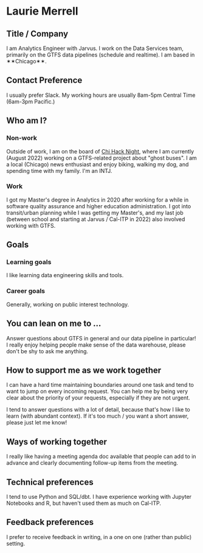 # Laurie Merrell

## Title / Company
I am Analytics Engineer with Jarvus. I work on the Data Services team, primarily on the GTFS data pipelines (schedule and realtime). I am based in ✶✶Chicago✶✶.

## Contact Preference
I usually prefer Slack. My working hours are usually 8am-5pm Central Time (6am-3pm Pacific.)

## Who am I?

### Non-work
Outside of work, I am on the board of [Chi Hack Night](https://chihacknight.org/), where I am currently (August 2022) working on a GTFS-related project about "ghost buses". I am a local (Chicago) news enthusiast and enjoy biking, walking my dog, and spending time with my family. I'm an INTJ. 

### Work
I got my Master's degree in Analytics in 2020 after working for a while in software quality assurance and higher education administration. I got into transit/urban planning while I was getting my Master's, and my last job (between school and starting at Jarvus / Cal-ITP in 2022) also involved working with GTFS.

## Goals
### Learning goals
I like learning data engineering skills and tools.

### Career goals
Generally, working on public interest technology.

## You can lean on me to …
Answer questions about GTFS in general and our data pipeline in particular! I really enjoy helping people make sense of the data warehouse, please don't be shy to ask me anything. 

## How to support me as we work together
I can have a hard time maintaining boundaries around one task and tend to want to jump on every incoming request. You can help me by being very clear about the priority of your requests, especially if they are not urgent.

I tend to answer questions with a lot of detail, because that's how I like to learn (with abundant context). If it's too much / you want a short answer, please just let me know!

## Ways of working together
I really like having a meeting agenda doc available that people can add to in advance and clearly documenting follow-up items from the meeting.

## Technical preferences
I tend to use Python and SQL/dbt. I have experience working with Jupyter Notebooks and R, but haven't used them as much on Cal-ITP.

## Feedback preferences
I prefer to receive feedback in writing, in a one on one (rather than public) setting. 